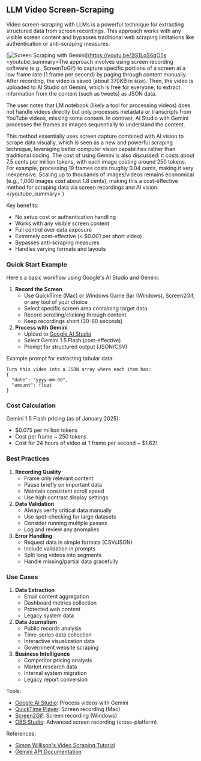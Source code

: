 ## LLM Video Screen-Scraping

Video screen-scraping with LLMs is a powerful technique for extracting structured data from screen recordings. This approach works with any visible screen content and bypasses traditional web scraping limitations like authentication or anti-scraping measures.

[![Screen Scraping with Gemini](https://i.ytimg.com/vi_webp/2G1LqS6qO5s/sddefault.webp)](https://youtu.be/2G1LqS6qO5s
<youtube_summary>The approach involves using screen recording software (e.g., ScreenToGif) to capture specific portions of a screen at a low frame rate (1 frame per second) by paging through content manually. After recording, the video is saved (about 370KB in size). Then, the video is uploaded to AI Studio on Gemini, which is free for everyone, to extract information from the content (such as tweets) as JSON data.

The user notes that LM notebook (likely a tool for processing videos) does not handle videos directly but only processes metadata or transcripts from YouTube videos, missing some content. In contrast, AI Studio with Gemini processes the frames as images sequentially to understand the content.

This method essentially uses screen capture combined with AI vision to scrape data visually, which is seen as a new and powerful scraping technique, leveraging better computer vision capabilities rather than traditional coding. The cost of using Gemini is also discussed: it costs about 7.5 cents per million tokens, with each image costing around 250 tokens. For example, processing 19 frames costs roughly 0.04 cents, making it very inexpensive. Scaling up to thousands of images/videos remains economical (e.g., 1,000 images cost about 1.8 cents), making this a cost-effective method for scraping data via screen recordings and AI vision.</youtube_summary>
)

Key benefits:

- No setup cost or authentication handling
- Works with any visible screen content
- Full control over data exposure
- Extremely cost-effective (< $0.001 per short video)
- Bypasses anti-scraping measures
- Handles varying formats and layouts

### Quick Start Example

Here's a basic workflow using Google's AI Studio and Gemini:

1. **Record the Screen**
   - Use QuickTime (Mac) or Windows Game Bar (Windows), Screen2Gif, or any tool of your choice
   - Select specific screen area containing target data
   - Record scrolling/clicking through content
   - Keep recordings short (30-60 seconds)
2. **Process with Gemini**
   - Upload to [Google AI Studio](https://makersuite.google.com/app/prompts)
   - Select Gemini 1.5 Flash (cost-effective)
   - Prompt for structured output (JSON/CSV)

Example prompt for extracting tabular data:

```text
Turn this video into a JSON array where each item has:
{
  "date": "yyyy-mm-dd",
  "amount": float
}
```

### Cost Calculation

Gemini 1.5 Flash pricing (as of January 2025):

- $0.075 per million tokens
- Cost per frame ~ 250 tokens
- Cost for 24 hours of video at 1 frame per second ~ $1.62!

### Best Practices

1. **Recording Quality**
   - Frame only relevant content
   - Pause briefly on important data
   - Maintain consistent scroll speed
   - Use high contrast display settings
2. **Data Validation**
   - Always verify critical data manually
   - Use spot-checking for large datasets
   - Consider running multiple passes
   - Log and review any anomalies
3. **Error Handling**
   - Request data in simple formats (CSV/JSON)
   - Include validation in prompts
   - Split long videos into segments
   - Handle missing/partial data gracefully

### Use Cases

1. **Data Extraction**
   - Email content aggregation
   - Dashboard metrics collection
   - Protected web content
   - Legacy system data
2. **Data Journalism**
   - Public records analysis
   - Time-series data collection
   - Interactive visualization data
   - Government website scraping
3. **Business Intelligence**
   - Competitor pricing analysis
   - Market research data
   - Internal system migration
   - Legacy report conversion

Tools:

- [Google AI Studio](https://aistudio.google.com/app/prompts): Process videos with Gemini
- [QuickTime Player](https://support.apple.com/guide/quicktime-player/welcome/mac): Screen recording (Mac)
- [Screen2Gif](https://www.screentogif.com/): Screen recording (Windows)
- [OBS Studio](https://obsproject.com/): Advanced screen recording (cross-platform)

References:

- [Simon Willison's Video Scraping Tutorial](https://simonwillison.net/2024/Oct/17/video-scraping/)
- [Gemini API Documentation](https://ai.google.dev/docs)
